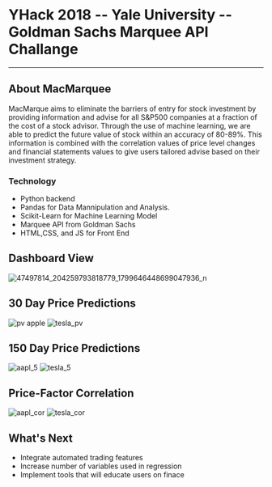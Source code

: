# YHack 2018 -- Yale University -- Goldman Sachs Marquee API Challange
***


## About MacMarquee 
MacMarque aims to eliminate the barriers of entry for stock investment by providing information and advise for all S&P500 companies at a fraction of the cost of a stock advisor. Through the use of machine learning, we are able to predict the future value of stock within an accuracy of 80-89%. This information is combined with the correlation values of price level changes and financial statements values to give users tailored advise based on their investment strategy.

### Technology
 * Python backend
 * Pandas for Data Mannipulation and Analysis. 
 * Scikit-Learn for Machine Learning Model 
 * Marquee API from Goldman Sachs
 * HTML,CSS, and JS for Front End 
 

## Dashboard View 
![47497814_204259793818779_1799646448699047936_n](https://user-images.githubusercontent.com/24802401/50428170-02124300-0883-11e9-96f2-69c513727737.png)

## 30 Day Price Predictions 
![pv apple](https://user-images.githubusercontent.com/24802401/50428112-6ed90d80-0882-11e9-89fa-15e5bb983008.png)
![tesla_pv](https://user-images.githubusercontent.com/24802401/50428109-6bde1d00-0882-11e9-9922-0ed5a79b6a93.png)

## 150 Day Price Predictions 
![aapl_5](https://user-images.githubusercontent.com/24802401/50428120-8f08cc80-0882-11e9-84d4-c0989758555b.png)
![tesla_5](https://user-images.githubusercontent.com/24802401/50428125-97f99e00-0882-11e9-8a63-e83dbae84ca8.png)

## Price-Factor Correlation 
![aapl_cor](https://user-images.githubusercontent.com/24802401/50428098-48b36d80-0882-11e9-9cb5-5791be0504c9.png)
![tesla_cor](https://user-images.githubusercontent.com/24802401/50428101-52d56c00-0882-11e9-91d2-0fa0b084e269.png)

## What's Next 
* Integrate automated trading features 
* Increase number of variables used in regression 
* Implement tools that will educate users on finace 
